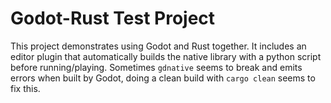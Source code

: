 # Godot-Rust Test Project

This project demonstrates using Godot and Rust together.
It includes an editor plugin that automatically builds the native library with a python script before running/playing.
Sometimes `gdnative` seems to break and emits errors when built by Godot, doing a clean build with `cargo clean` seems to fix this.
